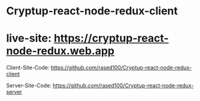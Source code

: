 # Cryptup-react-node-redux-client

# live-site: https://cryptup-react-node-redux.web.app
Client-Site-Code: https://github.com/rased100/Cryptup-react-node-redux-client

Server-Site-Code: https://github.com/rased100/Cryptup-react-node-redux-server
    
